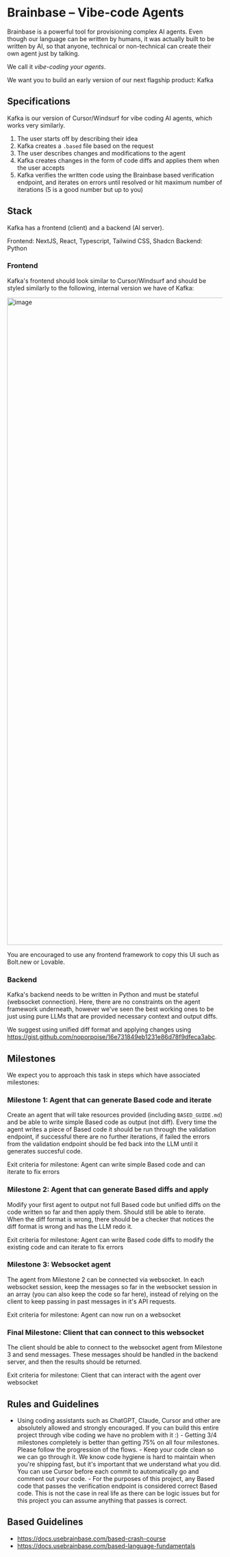# Brainbase – Vibe-code Agents
Brainbase is a powerful tool for provisioning complex AI agents. Even though our language can be written by humans, it was actually built to be written by AI, so that anyone, technical or non-technical can create their own agent just by talking.

We call it *vibe-coding your agents*.

We want you to build an early version of our next flagship product: Kafka

## Specifications
Kafka is our version of Cursor/Windsurf for vibe coding AI agents, which works very similarly.

1. The user starts off by describing their idea
2. Kafka creates a `.based` file based on the request
3. The user describes changes and modifications to the agent
4. Kafka creates changes in the form of code diffs and applies them when the user accepts
5. Kafka verifies the written code using the Brainbase based verification endpoint, and iterates on errors until resolved or hit maximum number of iterations (5 is a good number but up to you)

## Stack

Kafka has a frontend (client) and a backend (AI server).

Frontend: NextJS, React, Typescript, Tailwind CSS, Shadcn
Backend: Python

### Frontend
Kafka's frontend should look similar to Cursor/Windsurf and should be styled similarly to the following, internal version we have of Kafka:

<img width="1512" alt="image" src="https://github.com/user-attachments/assets/d8c13d2e-3147-4ded-b9cf-924f50673a8f" />

You are encouraged to use any frontend framework to copy this UI such as Bolt.new or Lovable.

### Backend
Kafka's backend needs to be written in Python and must be stateful (websocket connection). Here, there are no constraints on the agent framework underneath, however we've seen the best working ones to be just using pure LLMs that are provided necessary context and output diffs.

We suggest using unified diff format and applying changes using https://gist.github.com/noporpoise/16e731849eb1231e86d78f9dfeca3abc.

## Milestones
We expect you to approach this task in steps which have associated milestones:

### Milestone 1: Agent that can generate Based code and iterate
Create an agent that will take resources provided (including `BASED_GUIDE.md`) and be able to write simple Based code as output (not diff). Every time the agent writes a piece of Based code it should be run through the validation endpoint, if successful there are no further iterations, if failed the errors from the validation endpoint should be fed back into the LLM until it generates succesful code.

Exit criteria for milestone: Agent can write simple Based code and can iterate to fix errors

### Milestone 2: Agent that can generate Based diffs and apply
Modify your first agent to output not full Based code but unified diffs on the code written so far and then apply them. Should still be able to iterate. When the diff format is wrong, there should be a checker that notices the diff format is wrong and has the LLM redo it.

Exit criteria for milestone: Agent can write Based code diffs to modify the existing code and can iterate to fix errors

### Milestone 3: Websocket agent
The agent from Milestone 2 can be connected via websocket. In each websocket session, keep the messages so far in the websocket session in an array (you can also keep the code so far here), instead of relying on the client to keep passing in past messages in it's API requests.

Exit criteria for milestone: Agent can now run on a websocket

### Final Milestone: Client that can connect to this websocket
The client should be able to connect to the websocket agent from Milestone 3 and send messages. These messages should be handled in the backend server, and then the results should be returned.

Exit criteria for milestone: Client that can interact with the agent over websocket

## Rules and Guidelines
- Using coding assistants such as ChatGPT, Claude, Cursor and other are absolutely allowed and strongly encouraged. If you can build this entire project through vibe coding we have no problem with it :)
- Getting 3/4 milestones completely is better than getting 75% on all four milestones. Please follow the progression of the flows.
- Keep your code clean so we can go through it. We know code hygiene is hard to maintain when you're shipping fast, but it's important that we understand what you did. You can use Cursor before each commit to automatically go and comment out your code.
- For the purposes of this project, any Based code that passes the verification endpoint is considered correct Based code. This is not the case in real life as there can be logic issues but for this project you can assume anything that passes is correct.

## Based Guidelines
- https://docs.usebrainbase.com/based-crash-course
- https://docs.usebrainbase.com/based-language-fundamentals
